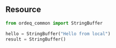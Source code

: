 ## Resource

```python
from ordeq_common import StringBuffer

hello = StringBuffer("Hello from local")
result = StringBuffer()

```